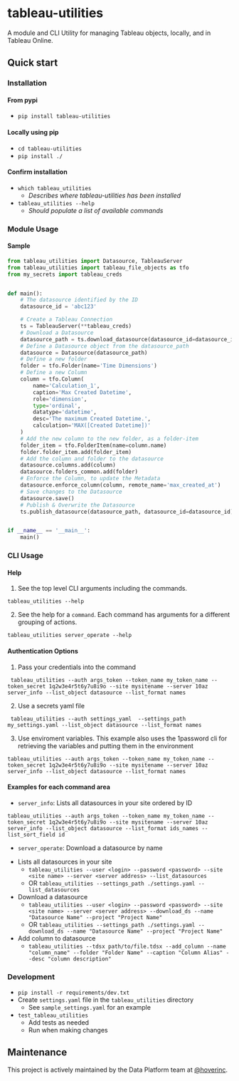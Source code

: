 # tableau-utilities

A module and CLI Utility for managing Tableau objects, locally, and in Tableau Online.

## Quick start

### Installation

#### From pypi
- `pip install tableau-utilities`

#### Locally using pip
- `cd tableau-utilities`
- `pip install ./`

#### Confirm installation
- `which tableau_utilities`
  - _Describes where tableau-utilities has been installed_
- `tableau_utilities --help`
  - _Should populate a list of available commands_

### Module Usage

#### Sample

```python
from tableau_utilities import Datasource, TableauServer
from tableau_utilities import tableau_file_objects as tfo
from my_secrets import tableau_creds


def main():
    # The datasource identified by the ID
    datasource_id = 'abc123'

    # Create a Tableau Connection
    ts = TableauServer(**tableau_creds)
    # Download a Datasource
    datasource_path = ts.download_datasource(datasource_id=datasource_id)
    # Define a Datasource object from the datasource_path
    datasource = Datasource(datasource_path)
    # Define a new folder
    folder = tfo.Folder(name='Time Dimensions')
    # Define a new Column
    column = tfo.Column(
        name='Calculation_1',
        caption='Max Created Datetime',
        role='dimension',
        type='ordinal',
        datatype='datetime',
        desc='The maximum Created Datetime.',
        calculation='MAX([Created Datetime])'
    )
    # Add the new column to the new folder, as a folder-item
    folder_item = tfo.FolderItem(name=column.name)
    folder.folder_item.add(folder_item)
    # Add the column and folder to the datasource
    datasource.columns.add(column)
    datasource.folders_common.add(folder)
    # Enforce the Column, to update the Metadata
    datasource.enforce_column(column, remote_name='max_created_at')
    # Save changes to the Datasource
    datasource.save()
    # Publish & Overwrite the Datasource
    ts.publish_datasource(datasource_path, datasource_id=datasource_id)


if __name__ == '__main__':
    main()

```

### CLI Usage

#### Help
1. See the top level CLI arguments including the commands.
```commandline
tableau_utilities --help
```

2. See the help for a `command`.  Each command has arguments for a different grouping of actions.
```commandline
tableau_utilities server_operate --help
```

#### Authentication Options
1. Pass your credentials into the command
```commandline
 tableau_utilities --auth args_token --token_name my_token_name --token_secret 1q2w3e4r5t6y7u8i9o --site mysitename --server 10az server_info --list_object datasource --list_format names
```

2. Use a secrets yaml file
```commandline
 tableau_utilities --auth settings_yaml  --settings_path my_settings.yaml --list_object datasource --list_format names
```

3. Use enviroment variables. This example also uses the 1password cli for retrieving the variables and putting them in the environment
```commandline
tableau_utilities --auth args_token --token_name my_token_name --token_secret 1q2w3e4r5t6y7u8i9o --site mysitename --server 10az  server_info --list_object datasource --list_format names
```
#### Examples for each command area

* `server_info`: Lists all datasources in your site ordered by ID
```commandline
tableau_utilities --auth args_token --token_name my_token_name --token_secret 1q2w3e4r5t6y7u8i9o --site mysitename --server 10az server_info --list_object datasource --list_format ids_names --list_sort_field id
```

* `server_operate`: Download a datasource by name

- Lists all datasources in your site
  - `tableau_utilities --user <login> --password <password> --site <site name> --server <server address> --list_datasources`
  - OR `tableau_utilities --settings_path ./settings.yaml --list_datasources`
- Download a datasource
  - `tableau_utilities --user <login> --password <password> --site <site name> --server <server address> --download_ds --name "Datasource Name" --project "Project Name"`
  - OR `tableau_utilities --settings_path ./settings.yaml --download_ds --name "Datasource Name" --project "Project Name"`
- Add column to datasource
  - `tableau_utilities --tdsx path/to/file.tdsx --add_column --name "column_name" --folder "Folder Name" --caption "Column Alias" --desc "column description"`

### Development
- `pip install -r requirements/dev.txt`
- Create `settings.yaml` file in the `tableau_utilities` directory
  - See `sample_settings.yaml` for an example
- `test_tableau_utilities`
  - Add tests as needed
  - Run when making changes

## Maintenance

This project is actively maintained by the Data Platform team at [@hoverinc][hover-github-link].

[hover-github-link]: https://github.com/hoverinc
